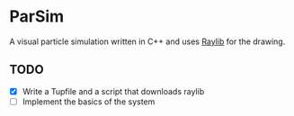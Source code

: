 # ParSim

A visual particle simulation written in C++ and uses [Raylib](https://github.com/raysan5/raylib/) for the drawing.

## TODO
- [x] Write a Tupfile and a script that downloads raylib
- [ ] Implement the basics of the system